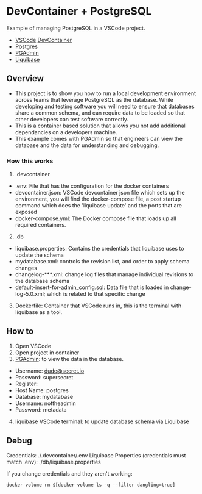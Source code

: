 # DevContainer + PostgreSQL
Example of managing PostgreSQL in a VSCode project.
- [VSCode](https://code.visualstudio.com/) [DevContainer](https://code.visualstudio.com/docs/devcontainers/containers)
- [Postgres](https://www.postgresql.org/)
- [PGAdmin](https://www.pgadmin.org/)
- [Liquibase](https://www.liquibase.org/)

## Overview
- This project is to show you how to run a local development environment across teams that leverage PostgreSQL as the database. While developing and testing software you will need to ensure that databases share a common schema, and can require data to be loaded so that other developers can test software correctly.
- This is a container based solution that allows you not add additional dependancies on a developers machine.
- This example comes with PGAdmin so that engineers can view the database and the data for understanding and debugging.

### How this works
1. .devcontainer
- .env: File that has the configuration for the docker containers
- devcontainer.json: VSCode devcontainer json file which sets up the environment, you will find the docker-compose file, a post startup command which does the 'liquibase update' and the ports that are exposed
- docker-compose.yml: The Docker compose file that loads up all required containers.
2. .db
- liquibase.properties: Contains the credentials that liquibase uses to update the schema
- mydatabase.xml: controls the revision list, and order to apply schema changes
- changelog-***.xml: change log files that manage individual revisions to the database schema
- default-insert-for-admin_config.sql: Data file that is loaded in change-log-5.0.xml; which is related to that specific change
3. Dockerfile: Container that VSCode runs in, this is the terminal with liquibase as a tool.

## How to
1. Open VSCode
2. Open project in container
3. [PGAdmin](http://localhost:5050): to view the data in the database.
- Username: dude@secret.io
- Password: supersecret
- Register:
 - Host Name: postgres
 - Database: mydatabase
 - Username: nottheadmin
 - Password: metadata
4. liquibase VSCode terminal: to update database schema via Liquibase



## Debug
Credentials: ./.devcontainer/.env
Liquibase Properties (credentials must match .env): ./db/liquibase.properties

If you change credentials and they aren't working:
```
docker volume rm $[docker volume ls -q --filter dangling=true]
```